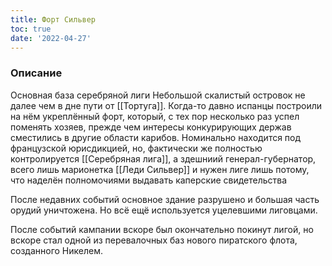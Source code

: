 ```yaml
---
title: Форт Сильвер
toc: true
date: '2022-04-27'
---
```


### Описание
Основная база серебряной лиги
Небольшой скалистый островок не далее чем в дне пути от [[Тортуга]]. Когда-то давно испанцы построили на нём укреплённый форт, который, с тех пор несколько раз успел поменять хозяев, прежде чем интересы конкурирующих держав сместились в другие области карибов. Номинально находится под французской юрисдикцией, но, фактически же полностью контролируется [[Серебряная лига]], а здешниий генерал-губернатор, всего лишь марионетка [[Леди Сильвер]] и нужен лиге лишь потому, что наделён полномочиями выдавать каперские свидетельства


После недавних событий основное здание разрушено и большая часть орудий уничтожена. Но всё ещё используется уцелевшими лиговцами.

После событий кампании вскоре был окончательно покинут лигой, но вскоре стал одной из перевалочных баз нового пиратского флота, созданного Никелем.